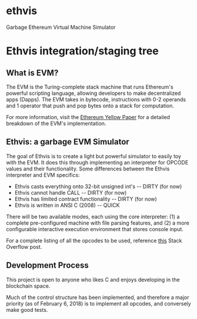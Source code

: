 # ethvis
Garbage Ethereum Virtual Machine Simulator

Ethvis integration/staging tree
===============================

What is EVM?
------------
The EVM is the Turing-complete stack machine that runs Ethereum's powerful scripting language, allowing developers to make
decentralized apps (Dapps). The EVM takes in bytecode, instructions with 0-2 operands and 1 operator that push and pop bytes
onto a stack for computation.

For more information, visit the [Ethereum Yellow Paper](https://ethereum.github.io/yellowpaper/paper.pdf) for a detailed breakdown of the EVM's implementation.

Ethvis: a garbage EVM Simulator
--------------------------------------
The goal of Ethvis is to create a light but powerful simulator to easily toy with the EVM. It does this through implementing 
an interpreter for OPCODE values and their functionality. Some differences between the Ethvis interpreter and EVM specifics:
* Ethvis casts everything onto 32-bit unsigned int's -- DIRTY (for now)
* Ethvis cannot handle CALL -- DIRTY (for now)
* Ethvis has limited contract functionality -- DIRTY (for now)
* Ethvis is written in ANSI C (2008) -- QUICK

There will be two available modes, each using the core interpreter: (1) a complete pre-configured machine with file parsing features, and (2) a more configurable interactive execution environment that stores console input.

For a complete listing of all the opcodes to be used, reference [this](https://ethereum.stackexchange.com/questions/119/what-opcodes-are-available-for-the-ethereum-evm) Stack Overflow post.
    
Development Process
-------------------
This project is open to anyone who likes C and enjoys developing in the blockchain space. 

Much of the control structure has been implemented, and therefore a major priority (as of February 6, 2018) is to implement all opcodes, and conversely make good tests.
